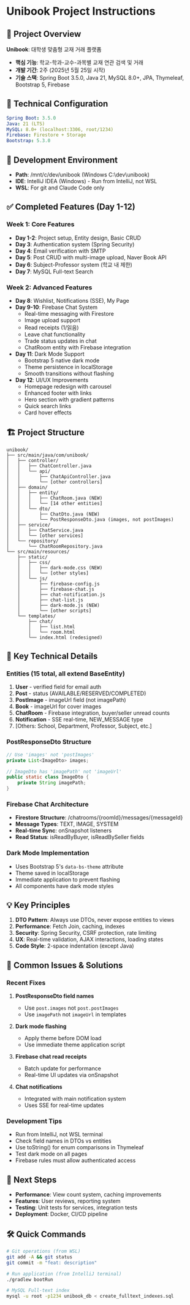 # Unibook Project Instructions

## 🎯 Project Overview
**Unibook**: 대학생 맞춤형 교재 거래 플랫폼
- **핵심 기능**: 학교-학과-교수-과목별 교재 연관 검색 및 거래
- **개발 기간**: 2주 (2025년 5월 25일 시작)
- **기술 스택**: Spring Boot 3.5.0, Java 21, MySQL 8.0+, JPA, Thymeleaf, Bootstrap 5, Firebase

## 🔧 Technical Configuration
```yaml
Spring Boot: 3.5.0
Java: 21 (LTS)
MySQL: 8.0+ (localhost:3306, root/1234)
Firebase: Firestore + Storage
Bootstrap: 5.3.0
```

## 📍 Development Environment
- **Path**: /mnt/c/dev/unibook (Windows C:\dev\unibook)
- **IDE**: IntelliJ IDEA (Windows) - Run from IntelliJ, not WSL
- **WSL**: For git and Claude Code only

## ✅ Completed Features (Day 1-12)

### Week 1: Core Features
- **Day 1-2**: Project setup, Entity design, Basic CRUD
- **Day 3**: Authentication system (Spring Security)
- **Day 4**: Email verification with SMTP
- **Day 5**: Post CRUD with multi-image upload, Naver Book API
- **Day 6**: Subject-Professor system (학교 내 제한)
- **Day 7**: MySQL Full-text Search

### Week 2: Advanced Features
- **Day 8**: Wishlist, Notifications (SSE), My Page
- **Day 9-10**: Firebase Chat System
  - Real-time messaging with Firestore
  - Image upload support
  - Read receipts (1/읽음)
  - Leave chat functionality
  - Trade status updates in chat
  - ChatRoom entity with Firebase integration
- **Day 11**: Dark Mode Support
  - Bootstrap 5 native dark mode
  - Theme persistence in localStorage
  - Smooth transitions without flashing
- **Day 12**: UI/UX Improvements
  - Homepage redesign with carousel
  - Enhanced footer with links
  - Hero section with gradient patterns
  - Quick search links
  - Card hover effects

## 🏗️ Project Structure
```
unibook/
├── src/main/java/com/unibook/
│   ├── controller/
│   │   ├── ChatController.java
│   │   └── api/
│   │       ├── ChatApiController.java
│   │       └── [other controllers]
│   ├── domain/
│   │   ├── entity/
│   │   │   ├── ChatRoom.java (NEW)
│   │   │   └── [14 other entities]
│   │   └── dto/
│   │       ├── ChatDto.java (NEW)
│   │       └── PostResponseDto.java (images, not postImages)
│   ├── service/
│   │   ├── ChatService.java
│   │   └── [other services]
│   └── repository/
│       └── ChatRoomRepository.java
└── src/main/resources/
    ├── static/
    │   ├── css/
    │   │   ├── dark-mode.css (NEW)
    │   │   └── [other styles]
    │   └── js/
    │       ├── firebase-config.js
    │       ├── firebase-chat.js
    │       ├── chat-notification.js
    │       ├── chat-list.js
    │       ├── dark-mode.js (NEW)
    │       └── [other scripts]
    └── templates/
        ├── chat/
        │   ├── list.html
        │   └── room.html
        └── index.html (redesigned)
```

## 🔑 Key Technical Details

### Entities (15 total, all extend BaseEntity)
1. **User** - verified field for email auth
2. **Post** - status (AVAILABLE/RESERVED/COMPLETED)
3. **PostImage** - imageUrl field (not imagePath)
4. **Book** - imageUrl for cover images
5. **ChatRoom** - Firebase integration, buyer/seller unread counts
6. **Notification** - SSE real-time, NEW_MESSAGE type
7. [Others: School, Department, Professor, Subject, etc.]

### PostResponseDto Structure
```java
// Use 'images' not 'postImages'
private List<ImageDto> images;

// ImageDto has 'imagePath' not 'imageUrl'
public static class ImageDto {
    private String imagePath;
}
```

### Firebase Chat Architecture
- **Firestore Structure**: /chatrooms/{roomId}/messages/{messageId}
- **Message Types**: TEXT, IMAGE, SYSTEM
- **Real-time Sync**: onSnapshot listeners
- **Read Status**: isReadByBuyer, isReadBySeller fields

### Dark Mode Implementation
- Uses Bootstrap 5's `data-bs-theme` attribute
- Theme saved in localStorage
- Immediate application to prevent flashing
- All components have dark mode styles

## 💡 Key Principles
1. **DTO Pattern**: Always use DTOs, never expose entities to views
2. **Performance**: Fetch Join, caching, indexes
3. **Security**: Spring Security, CSRF protection, rate limiting
4. **UX**: Real-time validation, AJAX interactions, loading states
5. **Code Style**: 2-space indentation (except Java)

## 🚨 Common Issues & Solutions

### Recent Fixes
1. **PostResponseDto field names**
   - Use `post.images` not `post.postImages`
   - Use `imagePath` not `imageUrl` in templates

2. **Dark mode flashing**
   - Apply theme before DOM load
   - Use immediate theme application script

3. **Firebase chat read receipts**
   - Batch update for performance
   - Real-time UI updates via onSnapshot

4. **Chat notifications**
   - Integrated with main notification system
   - Uses SSE for real-time updates

### Development Tips
- Run from IntelliJ, not WSL terminal
- Check field names in DTOs vs entities
- Use toString() for enum comparisons in Thymeleaf
- Test dark mode on all pages
- Firebase rules must allow authenticated access

## 📝 Next Steps
- **Performance**: View count system, caching improvements
- **Features**: User reviews, reporting system
- **Testing**: Unit tests for services, integration tests
- **Deployment**: Docker, CI/CD pipeline

## 🛠️ Quick Commands
```bash
# Git operations (from WSL)
git add -A && git status
git commit -m "feat: description"

# Run application (from IntelliJ terminal)
./gradlew bootRun

# MySQL Full-text index
mysql -u root -p1234 unibook_db < create_fulltext_indexes.sql
```
